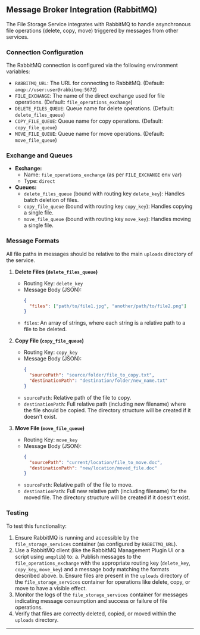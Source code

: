 ## Message Broker Integration (RabbitMQ)

The File Storage Service integrates with RabbitMQ to handle asynchronous file operations (delete, copy, move) triggered by messages from other services.

### Connection Configuration

The RabbitMQ connection is configured via the following environment variables:

-   `RABBITMQ_URL`: The URL for connecting to RabbitMQ. (Default: `amqp://user:user@rabbitmq:5672`)
-   `FILE_EXCHANGE`: The name of the direct exchange used for file operations. (Default: `file_operations_exchange`)
-   `DELETE_FILES_QUEUE`: Queue name for delete operations. (Default: `delete_files_queue`)
-   `COPY_FILE_QUEUE`: Queue name for copy operations. (Default: `copy_file_queue`)
-   `MOVE_FILE_QUEUE`: Queue name for move operations. (Default: `move_file_queue`)

### Exchange and Queues

-   **Exchange:**
    -   Name: `file_operations_exchange` (as per `FILE_EXCHANGE` env var)
    -   Type: `direct`
-   **Queues:**
    -   `delete_files_queue` (bound with routing key `delete_key`): Handles batch deletion of files.
    -   `copy_file_queue` (bound with routing key `copy_key`): Handles copying a single file.
    -   `move_file_queue` (bound with routing key `move_key`): Handles moving a single file.

### Message Formats

All file paths in messages should be relative to the main `uploads` directory of the service.

1.  **Delete Files (`delete_files_queue`)**
    -   Routing Key: `delete_key`
    -   Message Body (JSON):
        ```json
        {
          "files": ["path/to/file1.jpg", "another/path/to/file2.png"]
        }
        ```
    -   `files`: An array of strings, where each string is a relative path to a file to be deleted.

2.  **Copy File (`copy_file_queue`)**
    -   Routing Key: `copy_key`
    -   Message Body (JSON):
        ```json
        {
          "sourcePath": "source/folder/file_to_copy.txt",
          "destinationPath": "destination/folder/new_name.txt"
        }
        ```
    -   `sourcePath`: Relative path of the file to copy.
    -   `destinationPath`: Full relative path (including new filename) where the file should be copied. The directory structure will be created if it doesn't exist.

3.  **Move File (`move_file_queue`)**
    -   Routing Key: `move_key`
    -   Message Body (JSON):
        ```json
        {
          "sourcePath": "current/location/file_to_move.doc",
          "destinationPath": "new/location/moved_file.doc"
        }
        ```
    -   `sourcePath`: Relative path of the file to move.
    -   `destinationPath`: Full new relative path (including filename) for the moved file. The directory structure will be created if it doesn't exist.

### Testing

To test this functionality:
1.  Ensure RabbitMQ is running and accessible by the `file_storage_services` container (as configured by `RABBITMQ_URL`).
2.  Use a RabbitMQ client (like the RabbitMQ Management Plugin UI or a script using `amqplib`) to:
    a.  Publish messages to the `file_operations_exchange` with the appropriate routing key (`delete_key`, `copy_key`, `move_key`) and a message body matching the formats described above.
    b.  Ensure files are present in the `uploads` directory of the `file_storage_services` container for operations like delete, copy, or move to have a visible effect.
3.  Monitor the logs of the `file_storage_services` container for messages indicating message consumption and success or failure of file operations.
4.  Verify that files are correctly deleted, copied, or moved within the `uploads` directory.

---
